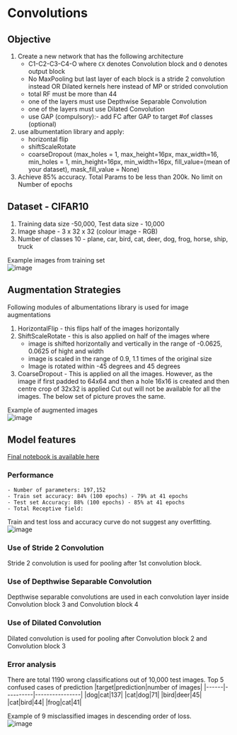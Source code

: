 # Convolutions

## Objective

1. Create a new network that has the following architecture 
    - C1-C2-C3-C4-O where `CX` denotes Convolution block and `O` denotes output block
    - No MaxPooling but last layer of each block is a stride 2 convolution instead OR Dilated kernels here instead of MP or strided convolution
    - total RF must be more than 44
    - one of the layers must use Depthwise Separable Convolution
    - one of the layers must use Dilated Convolution
    - use GAP (compulsory):- add FC after GAP to target #of classes (optional)
2. use albumentation library and apply:
    - horizontal flip
    - shiftScaleRotate
    - coarseDropout (max_holes = 1, max_height=16px, max_width=16, min_holes = 1, min_height=16px, min_width=16px, fill_value=(mean of your dataset), mask_fill_value = None)
3. Achieve 85% accuracy. Total Params to be less than 200k. No limit on Number of epochs

## Dataset - CIFAR10

1. Training data size -50,000, Test data size - 10,000
2. Image shape - 3 x 32 x 32 (colour image - RGB)
3. Number of classes 10 - plane, car, bird, cat, deer, dog, frog, horse, ship, truck

Example images from training set  
![image](https://github.com/sayanbanerjee32/TSAI_ERAv2_S8/assets/11560595/711aed42-d235-45f3-b7e1-729fbb8a01fe)

## Augmentation Strategies
Following modules of albumentations library is used for image augmentations
1. HorizontalFlip - this flips half of the images horizontally
2. ShiftScaleRotate - this is also applied on half of the images where
    - image is shifted horizontally and vertically in the range of -0.0625, 0.0625 of hight and width
    - image is scaled in the range of 0.9, 1.1 times of the original size
    - Image is rotated within -45 degrees and 45 degrees
3. CoarseDropout - This is applied on all the images. However, as the image if first padded to 64x64 and then a hole 16x16 is created and then centre crop of 32x32 is applied Cut out will not be available for all the images. The below set of picture proves the same.

Example of augmented images  
![image](https://github.com/sayanbanerjee32/TASI_ERAv2_S9/assets/11560595/f6f30a39-abdd-4abc-9475-a666726deb32)


## Model features
[Final notebook is available here](https://github.com/sayanbanerjee32/TASI_ERAv2_S9/blob/main/S9_stride2_dilated_SayanBanerjee.ipynb) 
### Performance
    - Number of parameters: 197,152
    - Train set accuracy: 84% (100 epochs) - 79% at 41 epochs
    - Test set Accuracy: 88% (100 epochs) - 85% at 41 epochs
    - Total Receptive field: 

Train and test loss and accuracy curve do not suggest any overfitting.  
![image](https://github.com/sayanbanerjee32/TASI_ERAv2_S9/assets/11560595/2b91da7e-e35d-482b-8725-7ace3e873a73)

    
### Use of Stride 2 Convolution
Stride 2 convolution is used for pooling after 1st convolution block.

### Use of Depthwise Separable Convolution
Depthwise separable convolutions are used in each convolution layer inside Convolution block 3 and Convolution block 4

### Use of Dilated Convolution
Dilated convolution is used for pooling after Convolution block 2 and Convolution block 3
    
### Error analysis

There are total 1190 wrong classifications out of 10,000 test images. Top 5 confused cases of prediction
|target|prediction|number of images|
|------|----------|----------------|
|dog|cat|137|
|cat|dog|71|
|bird|deer|45|
|cat|bird|44|
|frog|cat|41|  
  
Example of 9 misclassified images in descending order of loss.  
![image](https://github.com/sayanbanerjee32/TASI_ERAv2_S9/assets/11560595/8bc6a0bb-d6d5-4f42-8988-65dae492d22a)


